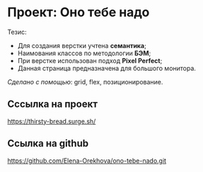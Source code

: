 # Проект: Оно тебе надо  

Тезис:  
* Для создания верстки учтена __семантика__;  
* Наимования классов по методологии __БЭМ__;  
* При верстке использован подход __Pixel Perfect__;  
* Данная страница предназначена для большого монитора.  

_Сделано с помощью_: grid, flex, позиционирование.  

## Сссылка на проект  
https://thirsty-bread.surge.sh/  

## Ссылка на github  
https://github.com/Elena-Orekhova/ono-tebe-nado.git
